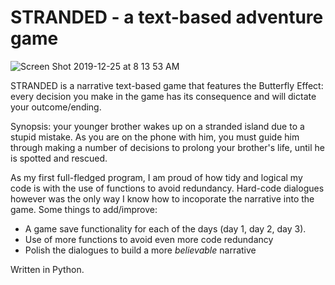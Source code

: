 # STRANDED - a text-based adventure game

![Screen Shot 2019-12-25 at 8 13 53 AM](https://user-images.githubusercontent.com/42521054/71446950-b50fb980-26ee-11ea-9872-58c84209fd98.png)

STRANDED is a narrative text-based game that features the Butterfly Effect: every decision you make in the game has its consequence and will dictate your outcome/ending. 

Synopsis: your younger brother wakes up on a stranded island due to a stupid mistake. As you are on the phone with him, you must guide him through making a number of decisions to prolong your brother's life, until he is spotted and rescued. 

As my first full-fledged program, I am proud of how tidy and logical my code is with the use of functions to avoid redundancy. Hard-code dialogues however was the only way I know how to incoporate the narrative into the game. 
Some things to add/improve: 
+ A game save functionality for each of the days (day 1, day 2, day 3).
+ Use of more functions to avoid even more code redundancy
+ Polish the dialogues to build a more *believable* narrative

Written in Python.


